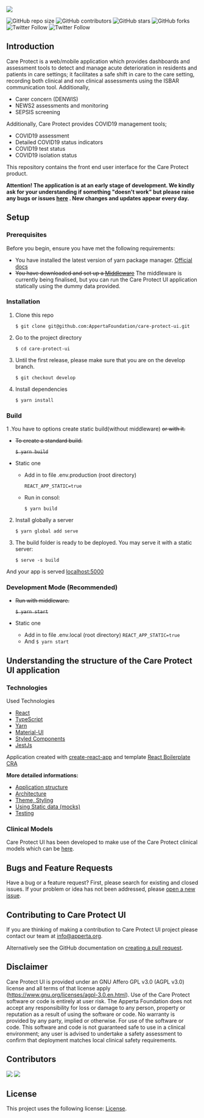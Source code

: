 ![](https://codimd.xyron.io/uploads/upload_1edf920d3be898ca75de75dbb3001ba5.png)


<!---  See https://shields.io. You might want to include dependencies, project status and licence info here --->

![GitHub repo size](https://img.shields.io/github/repo-size/AppertaFoundation/care-protect-ui) ![GitHub contributors](https://img.shields.io/github/contributors/AppertaFoundation/care-protect-ui) ![GitHub stars](https://img.shields.io/github/stars/AppertaFoundation/care-protect-ui?style=social) ![GitHub forks](https://img.shields.io/github/forks/AppertaFoundation/care-protect-ui?style=social)
![Twitter Follow](https://img.shields.io/twitter/follow/appertauk?style=social) ![Twitter Follow](https://img.shields.io/twitter/follow/opusvl?style=social)

## Introduction

Care Protect is a web/mobile application which provides dashboards and assessment tools to detect and manage acute deterioration in residents and patients in care settings; it facilitates a safe shift in care to the care setting, recording both clinical and non clinical assessments using the ISBAR communication tool. Additionally, 

- Carer concern (DENWIS)
- NEWS2 assessments and monitoring
- SEPSIS screening

Additionally, Care Protect provides COVID19 management tools; 

- COVID19 assessment
- Detailed COVID19 status indicators 
- COVID19 test status 
- COVID19 isolation status

This repository contains the front end user interface for the Care Protect product. 

**Attention! The application is at an early stage of development. We kindly ask for your understanding if something "doesn't work" but please raise any bugs or issues [here](https://github.com/AppertaFoundation/care-protect-ui/issues) . New changes and updates appear every day.**

## Setup

### Prerequisites

Before you begin, ensure you have met the following requirements:

<!--- These are just example requirements. Add, duplicate or remove as required --->

- You have installed the latest version of yarn package manager. [Official docs](https://classic.yarnpkg.com/en/docs/install/#windows-stable)
- ~~You have downloaded and set up a [Middleware]()~~ The middleware is currently being finalised, but you can run the Care Protect UI application statically using the dummy data provided.

### Installation

1. Clone this repo

   `$ git clone git@github.com:AppertaFoundation/care-protect-ui.git`

2. Go to the project directory

   `$ cd care-protect-ui`

3. Until the first release, please make sure that you are on the develop branch.

   `$ git checkout develop`

4. Install dependencies

   `$ yarn install`
   
### Build

1 .You have to options create static build(without middleware) ~~or with it.~~

- ~~To create a standard build.~~

  ~~`$ yarn build`~~

- Static one

  - Add in to file .env.production (root directory)

    `REACT_APP_STATIC=true`

  - Run in consol:

    `$ yarn build`

2. Install globally a server

   `$ yarn global add serve`

3. The build folder is ready to be deployed. You may serve it with a static server:

   `$ serve -s build`

And your app is served [localhost:5000](localhost:5000)

### Development Mode (Recommended)

- ~~Run with middleware.~~

  ~~`$ yarn start`~~

- Static one

  - Add in to file .env.local (root directory) `REACT_APP_STATIC=true`
  - And `$ yarn start`   

## Understanding the structure of the Care Protect UI application

### Technologies

Used Technologies

- [React](https://reactjs.org/)
- [TypeScript](https://github.com/microsoft/TypeScript)
- [Yarn](https://yarnpkg.com/)
- [Material-UI](https://material-ui.com/)
- [Styled Components](https://github.com/styled-components/styled-components)
- [JestJs](https://jestjs.io/)

Application created with [create-react-app](https://github.com/facebook/create-react-app) and template [React Boilerplate CRA](https://github.com/react-boilerplate/react-boilerplate-cra-template)

**More detailed informations:**

- [Application structure](https://github.com/AppertaFoundation/care-protect-ui/wiki)
- [Architecture](https://github.com/AppertaFoundation/care-protect-ui/wiki)
- [Theme, Styling](https://github.com/AppertaFoundation/care-protect-ui/wiki)
- [Using Static data (mocks)](https://github.com/AppertaFoundation/care-protect-ui/wiki)
- [Testing](https://github.com/AppertaFoundation/care-protect-ui/wiki)

### Clinical Models

Care Protect UI has been developed to make use of the Care Protect clinical models which can be [here](https://github.com/AppertaFoundation/care-protect-openEHR). 

## Bugs and Feature Requests

Have a bug or a feature request? First, please search for existing and closed issues. If your problem or idea has not been addressed, please [open a new issue](https://github.com/AppertaFoundation/care-protect-ui/issues/new).

## Contributing to Care Protect UI

If you are thinking of making a contribution to Care Protect UI project please contact our team at info@apperta.org.

Alternatively see the GitHub documentation on [creating a pull request](https://help.github.com/en/github/collaborating-with-issues-and-pull-requests/creating-a-pull-request).

## Disclaimer 

Care Protect UI is provided under an GNU Affero GPL v3.0 (AGPL v3.0) license and all terms of that license apply (https://www.gnu.org/licenses/agpl-3.0.en.html). Use of the Care Protect software or code is entirely at user risk. The Apperta Foundation does not accept any responsibility for loss or damage to any person, property or reputation as a result of using the software or code. No warranty is provided by any party, implied or otherwise. For use of the software or code. This software and code is not guaranteed safe to use in a clinical environment; any user is advised to undertake a safety assessment to confirm that deployment matches local clinical safety requirements.

## Contributors

[![](https://github.com/adabedi.png?size=50)](https://github.com/adabedi) [![](https://github.com/david-jobling.png?size=50)](https://github.com/david-jobling)

## License

This project uses the following license: [License](https://github.com/AppertaFoundation/care-protect-ui/blob/main/LICENSE>).
